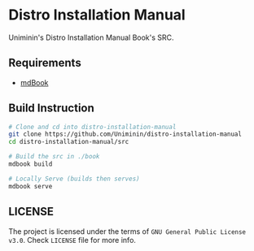 # Distro Installation Manual
Uniminin's Distro Installation Manual Book's SRC.

## Requirements
- [mdBook](https://github.com/rust-lang/mdBook)

## Build Instruction
```sh
# Clone and cd into distro-installation-manual
git clone https://github.com/Uniminin/distro-installation-manual
cd distro-installation-manual/src

# Build the src in ./book
mdbook build

# Locally Serve (builds then serves)
mdbook serve
```

## LICENSE
The project is licensed under the terms of `GNU General Public License v3.0`. Check `LICENSE` file for more info.
